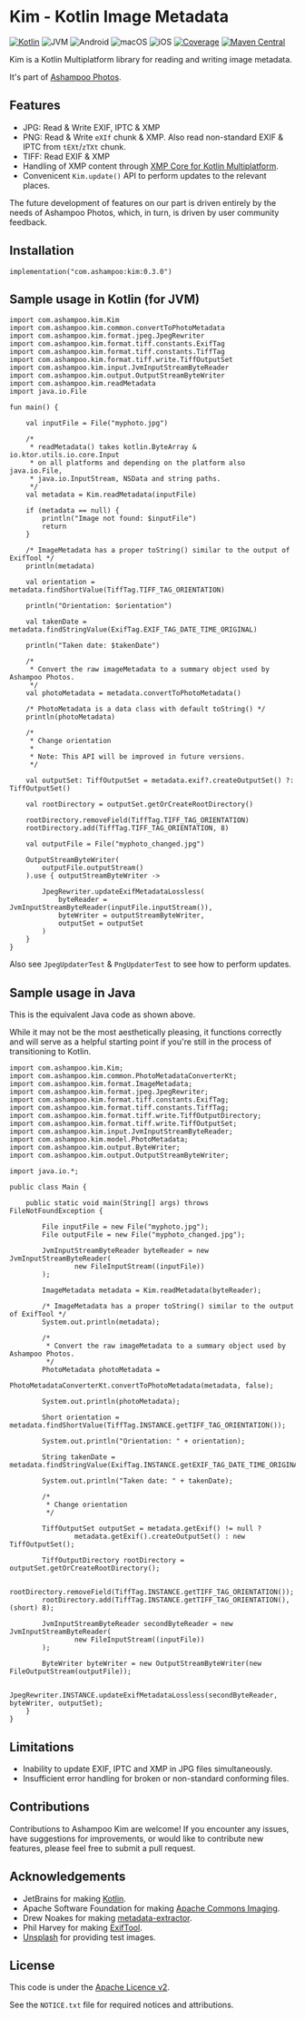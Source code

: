 # Kim - Kotlin Image Metadata

[![Kotlin](https://img.shields.io/badge/kotlin-1.8.20-blue.svg?logo=kotlin)](httpw://kotlinlang.org)
![JVM](https://img.shields.io/badge/-JVM-gray.svg?style=flat)
![Android](https://img.shields.io/badge/-Android-gray.svg?style=flat)
![macOS](https://img.shields.io/badge/-macOS-gray.svg?style=flat)
![iOS](https://img.shields.io/badge/-iOS-gray.svg?style=flat)
[![Coverage](https://sonarcloud.io/api/project_badges/measure?project=kim&metric=coverage)](https://sonarcloud.io/summary/new_code?id=kim)
[![Maven Central](https://maven-badges.herokuapp.com/maven-central/com.ashampoo/kim/badge.svg)](https://maven-badges.herokuapp.com/maven-central/com.ashampoo/kim)

Kim is a Kotlin Multiplatform library for reading and writing image metadata.

It's part of [Ashampoo Photos](https://ashampoo.com/photos).

## Features

* JPG: Read & Write EXIF, IPTC & XMP
* PNG: Read & Write `eXIf` chunk & XMP. Also read non-standard EXIF & IPTC from `tEXt`/`zTXt` chunk.
* TIFF: Read EXIF & XMP
* Handling of XMP content through [XMP Core for Kotlin Multiplatform](https://github.com/Ashampoo/xmpcore).
* Convenicent `Kim.update()` API to perform updates to the relevant places.

The future development of features on our part is driven entirely by the
needs of Ashampoo Photos, which, in turn, is driven by user community feedback.

## Installation

```
implementation("com.ashampoo:kim:0.3.0")
```

## Sample usage in Kotlin (for JVM)

```
import com.ashampoo.kim.Kim
import com.ashampoo.kim.common.convertToPhotoMetadata
import com.ashampoo.kim.format.jpeg.JpegRewriter
import com.ashampoo.kim.format.tiff.constants.ExifTag
import com.ashampoo.kim.format.tiff.constants.TiffTag
import com.ashampoo.kim.format.tiff.write.TiffOutputSet
import com.ashampoo.kim.input.JvmInputStreamByteReader
import com.ashampoo.kim.output.OutputStreamByteWriter
import com.ashampoo.kim.readMetadata
import java.io.File

fun main() {

    val inputFile = File("myphoto.jpg")

    /*
     * readMetadata() takes kotlin.ByteArray & io.ktor.utils.io.core.Input
     * on all platforms and depending on the platform also java.io.File,
     * java.io.InputStream, NSData and string paths.
     */
    val metadata = Kim.readMetadata(inputFile)

    if (metadata == null) {
        println("Image not found: $inputFile")
        return
    }

    /* ImageMetadata has a proper toString() similar to the output of ExifTool */
    println(metadata)

    val orientation = metadata.findShortValue(TiffTag.TIFF_TAG_ORIENTATION)

    println("Orientation: $orientation")

    val takenDate = metadata.findStringValue(ExifTag.EXIF_TAG_DATE_TIME_ORIGINAL)

    println("Taken date: $takenDate")

    /*
     * Convert the raw imageMetadata to a summary object used by Ashampoo Photos.
     */
    val photoMetadata = metadata.convertToPhotoMetadata()

    /* PhotoMetadata is a data class with default toString() */
    println(photoMetadata)

    /*
     * Change orientation
     *
     * Note: This API will be improved in future versions.
     */

    val outputSet: TiffOutputSet = metadata.exif?.createOutputSet() ?: TiffOutputSet()

    val rootDirectory = outputSet.getOrCreateRootDirectory()

    rootDirectory.removeField(TiffTag.TIFF_TAG_ORIENTATION)
    rootDirectory.add(TiffTag.TIFF_TAG_ORIENTATION, 8)

    val outputFile = File("myphoto_changed.jpg")

    OutputStreamByteWriter(
        outputFile.outputStream()
    ).use { outputStreamByteWriter ->

        JpegRewriter.updateExifMetadataLossless(
            byteReader = JvmInputStreamByteReader(inputFile.inputStream()),
            byteWriter = outputStreamByteWriter,
            outputSet = outputSet
        )
    }
}
```

Also see `JpegUpdaterTest` & `PngUpdaterTest` to see how to perform updates.

## Sample usage in Java

This is the equivalent Java code as shown above.

While it may not be the most aesthetically pleasing, it functions correctly and will
serve as a helpful starting point if you're still in the process of transitioning to Kotlin.

```
import com.ashampoo.kim.Kim;
import com.ashampoo.kim.common.PhotoMetadataConverterKt;
import com.ashampoo.kim.format.ImageMetadata;
import com.ashampoo.kim.format.jpeg.JpegRewriter;
import com.ashampoo.kim.format.tiff.constants.ExifTag;
import com.ashampoo.kim.format.tiff.constants.TiffTag;
import com.ashampoo.kim.format.tiff.write.TiffOutputDirectory;
import com.ashampoo.kim.format.tiff.write.TiffOutputSet;
import com.ashampoo.kim.input.JvmInputStreamByteReader;
import com.ashampoo.kim.model.PhotoMetadata;
import com.ashampoo.kim.output.ByteWriter;
import com.ashampoo.kim.output.OutputStreamByteWriter;

import java.io.*;

public class Main {

    public static void main(String[] args) throws FileNotFoundException {

        File inputFile = new File("myphoto.jpg");
        File outputFile = new File("myphoto_changed.jpg");

        JvmInputStreamByteReader byteReader = new JvmInputStreamByteReader(
                new FileInputStream((inputFile))
        );

        ImageMetadata metadata = Kim.readMetadata(byteReader);

        /* ImageMetadata has a proper toString() similar to the output of ExifTool */
        System.out.println(metadata);

        /*
         * Convert the raw imageMetadata to a summary object used by Ashampoo Photos.
         */
        PhotoMetadata photoMetadata =
                PhotoMetadataConverterKt.convertToPhotoMetadata(metadata, false);

        System.out.println(photoMetadata);

        Short orientation = metadata.findShortValue(TiffTag.INSTANCE.getTIFF_TAG_ORIENTATION());

        System.out.println("Orientation: " + orientation);

        String takenDate = metadata.findStringValue(ExifTag.INSTANCE.getEXIF_TAG_DATE_TIME_ORIGINAL());

        System.out.println("Taken date: " + takenDate);

        /*
         * Change orientation
         */

        TiffOutputSet outputSet = metadata.getExif() != null ?
                metadata.getExif().createOutputSet() : new TiffOutputSet();

        TiffOutputDirectory rootDirectory = outputSet.getOrCreateRootDirectory();

        rootDirectory.removeField(TiffTag.INSTANCE.getTIFF_TAG_ORIENTATION());
        rootDirectory.add(TiffTag.INSTANCE.getTIFF_TAG_ORIENTATION(), (short) 8);

        JvmInputStreamByteReader secondByteReader = new JvmInputStreamByteReader(
                new FileInputStream((inputFile))
        );

        ByteWriter byteWriter = new OutputStreamByteWriter(new FileOutputStream(outputFile));

        JpegRewriter.INSTANCE.updateExifMetadataLossless(secondByteReader, byteWriter, outputSet);
    }
}
```

## Limitations

* Inability to update EXIF, IPTC and XMP in JPG files simultaneously.
* Insufficient error handling for broken or non-standard conforming files.

## Contributions

Contributions to Ashampoo Kim are welcome! If you encounter any issues,
have suggestions for improvements, or would like to contribute new features,
please feel free to submit a pull request.

## Acknowledgements

* JetBrains for making [Kotlin](https://kotlinlang.org).
* Apache Software Foundation for making [Apache Commons Imaging](https://commons.apache.org/proper/commons-imaging/).
* Drew Noakes for making [metadata-extractor](https://github.com/drewnoakes/metadata-extractor).
* Phil Harvey for making [ExifTool](https://exiftool.org/).
* [Unsplash](https://unsplash.com) for providing test images.

## License

This code is under the [Apache Licence v2](https://www.apache.org/licenses/LICENSE-2.0).

See the `NOTICE.txt` file for required notices and attributions.
